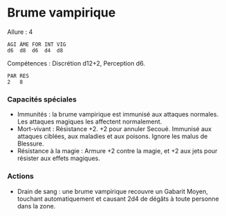 # Brume vampirique

Allure : 4

	AGI	ÂME	FOR	INT	VIG
	d6	d8	d6	d4	d8

Compétences : Discrétion d12+2, Perception d6.

	PAR	RES
	2	8

### Capacités spéciales
- Immunités : la brume vampirique est immunisé aux attaques normales. Les attaques magiques les affectent normalement.
- Mort-vivant : Résistance +2. +2 pour annuler Secoué. Immunisé aux attaques ciblées, aux maladies et aux poisons. Ignore les malus de Blessure.
- Résistance à la magie : Armure +2 contre la magie, et +2 aux jets pour résister aux effets magiques.

### Actions
- Drain de sang : une brume vampirique recouvre un Gabarit Moyen, touchant automatiquement et causant 2d4 de dégâts à toute personne dans la zone.
